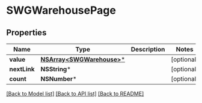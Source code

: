 # SWGWarehousePage

## Properties
Name | Type | Description | Notes
------------ | ------------- | ------------- | -------------
**value** | [**NSArray&lt;SWGWarehouse&gt;***](SWGWarehouse.md) |  | [optional] 
**nextLink** | **NSString*** |  | [optional] 
**count** | **NSNumber*** |  | [optional] 

[[Back to Model list]](../README.md#documentation-for-models) [[Back to API list]](../README.md#documentation-for-api-endpoints) [[Back to README]](../README.md)


